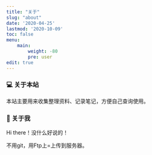 ```yaml
---
title: "关于"
slug: "about"
date: '2020-04-25'
lastmod: '2020-10-09'
toc: false
menu:
    main: 
        weight: -80
        pre: user
edit: true
---
```


### :computer: 关于本站

本站主要用来收集整理资料、记录笔记，方便自己查询使用。

### :wave: 关于我

Hi there！没什么好说的！

不用git，用Ftp上=上传到服务器。

